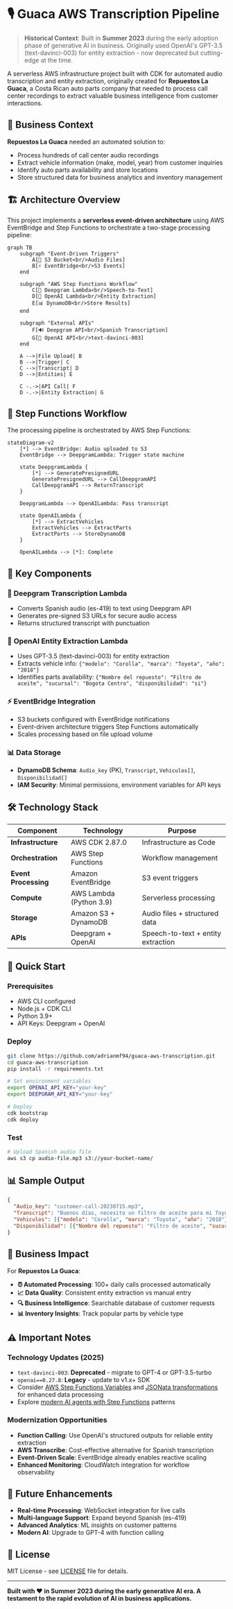 
# 🎙️ Guaca AWS Transcription Pipeline

> **Historical Context**: Built in **Summer 2023** during the early adoption phase of generative AI in business. Originally used OpenAI's GPT-3.5 (text-davinci-003) for entity extraction - now deprecated but cutting-edge at the time.

A serverless AWS infrastructure project built with CDK for automated audio transcription and entity extraction, originally created for **Repuestos La Guaca**, a Costa Rican auto parts company that needed to process call center recordings to extract valuable business intelligence from customer interactions.

## 🏢 Business Context

**Repuestos La Guaca** needed an automated solution to:
- Process hundreds of call center audio recordings
- Extract vehicle information (make, model, year) from customer inquiries  
- Identify auto parts availability and store locations
- Store structured data for business analytics and inventory management

## 🏗️ Architecture Overview

This project implements a **serverless event-driven architecture** using AWS EventBridge and Step Functions to orchestrate a two-stage processing pipeline:

```mermaid
graph TB
    subgraph "Event-Driven Triggers"
        A[📁 S3 Bucket<br/>Audio Files] 
        B[⚡ EventBridge<br/>S3 Events]
    end
    
    subgraph "AWS Step Functions Workflow"
        C[🤖 Deepgram Lambda<br/>Speech-to-Text]
        D[🧠 OpenAI Lambda<br/>Entity Extraction] 
        E[📊 DynamoDB<br/>Store Results]
    end
    
    subgraph "External APIs"
        F[🔊 Deepgram API<br/>Spanish Transcription]
        G[🤖 OpenAI API<br/>text-davinci-003]
    end
    
    A -->|File Upload| B
    B -->|Trigger| C
    C -->|Transcript| D
    D -->|Entities| E
    
    C -.->|API Call| F
    D -.->|Entity Extraction| G
```

## 🔄 Step Functions Workflow

The processing pipeline is orchestrated by AWS Step Functions:

```mermaid
stateDiagram-v2
    [*] --> EventBridge: Audio uploaded to S3
    EventBridge --> DeepgramLambda: Trigger state machine
    
    state DeepgramLambda {
        [*] --> GeneratePresignedURL
        GeneratePresignedURL --> CallDeepgramAPI
        CallDeepgramAPI --> ReturnTranscript
    }
    
    DeepgramLambda --> OpenAILambda: Pass transcript
    
    state OpenAILambda {
        [*] --> ExtractVehicles
        ExtractVehicles --> ExtractParts  
        ExtractParts --> StoreDynamoDB
    }
    
    OpenAILambda --> [*]: Complete
```

## 🧩 Key Components

### 🎯 **Deepgram Transcription Lambda**
- Converts Spanish audio (es-419) to text using Deepgram API
- Generates pre-signed S3 URLs for secure audio access
- Returns structured transcript with punctuation

### 🧠 **OpenAI Entity Extraction Lambda** 
- Uses GPT-3.5 (text-davinci-003) for entity extraction
- Extracts vehicle info: `{"modelo": "Corolla", "marca": "Toyota", "año": "2018"}`
- Identifies parts availability: `{"Nombre del repuesto": "Filtro de aceite", "sucursal": "Bogota Centro", "disponibilidad": "si"}`

### ⚡ **EventBridge Integration**
- S3 buckets configured with EventBridge notifications
- Event-driven architecture triggers Step Functions automatically
- Scales processing based on file upload volume

### 📊 **Data Storage**
- **DynamoDB Schema**: `Audio_key` (PK), `Transcript`, `Vehiculos[]`, `Disponibilidad[]`
- **IAM Security**: Minimal permissions, environment variables for API keys

## 🛠️ Technology Stack

| Component | Technology | Purpose |
|-----------|------------|---------|
| **Infrastructure** | AWS CDK 2.87.0 | Infrastructure as Code |
| **Orchestration** | AWS Step Functions | Workflow management |
| **Event Processing** | Amazon EventBridge | S3 event triggers |
| **Compute** | AWS Lambda (Python 3.9) | Serverless processing |
| **Storage** | Amazon S3 + DynamoDB | Audio files + structured data |
| **APIs** | Deepgram + OpenAI | Speech-to-text + entity extraction |

## 🚀 Quick Start

### Prerequisites
- AWS CLI configured
- Node.js + CDK CLI
- Python 3.9+
- API Keys: Deepgram + OpenAI

### Deploy
```bash
git clone https://github.com/adrianmf94/guaca-aws-transcription.git
cd guaca-aws-transcription
pip install -r requirements.txt

# Set environment variables
export OPENAI_API_KEY="your-key"
export DEEPGRAM_API_KEY="your-key"

# Deploy
cdk bootstrap
cdk deploy
```

### Test
```bash
# Upload Spanish audio file
aws s3 cp audio-file.mp3 s3://your-bucket-name/
```

## 📊 Sample Output

```json
{
  "Audio_key": "customer-call-20230715.mp3",
  "Transcript": "Buenos días, necesito un filtro de aceite para mi Toyota Corolla 2018...",
  "Vehiculos": [{"modelo": "Corolla", "marca": "Toyota", "año": "2018"}],
  "Disponibilidad": [{"Nombre del repuesto": "Filtro de aceite", "sucursal": "Bogota Centro", "disponibilidad": "si"}]
}
```

## 🎯 Business Impact

For **Repuestos La Guaca**:
- **⏰ Automated Processing**: 100+ daily calls processed automatically
- **📈 Data Quality**: Consistent entity extraction vs manual entry
- **🔍 Business Intelligence**: Searchable database of customer requests  
- **📊 Inventory Insights**: Track popular parts by vehicle type

## ⚠️ Important Notes

### **Technology Updates (2025)**
- `text-davinci-003`: **Deprecated** - migrate to GPT-4 or GPT-3.5-turbo
- `openai==0.27.8`: **Legacy** - update to v1.x+ SDK
- Consider [AWS Step Functions Variables](https://aws.amazon.com/about-aws/whats-new/2024/11/aws-step-functions-variables-jsonata-transformations/) and [JSONata transformations](https://aws.amazon.com/about-aws/whats-new/2024/11/aws-step-functions-variables-jsonata-transformations/) for enhanced data processing
- Explore [modern AI agents with Step Functions](https://guyernest.medium.com/building-scalable-ai-agents-with-aws-step-functions-a-practical-guide-1e4f6dd19764) patterns

### **Modernization Opportunities**
- **Function Calling**: Use OpenAI's structured outputs for reliable entity extraction
- **AWS Transcribe**: Cost-effective alternative for Spanish transcription
- **Event-Driven Scale**: EventBridge already enables reactive scaling
- **Enhanced Monitoring**: CloudWatch integration for workflow observability

## 🔮 Future Enhancements

- **Real-time Processing**: WebSocket integration for live calls
- **Multi-language Support**: Expand beyond Spanish (es-419)
- **Advanced Analytics**: ML insights on customer patterns
- **Modern AI**: Upgrade to GPT-4 with function calling

## 📄 License

MIT License - see [LICENSE](LICENSE) file for details.

---

**Built with ❤️ in Summer 2023 during the early generative AI era. A testament to the rapid evolution of AI in business applications.**
